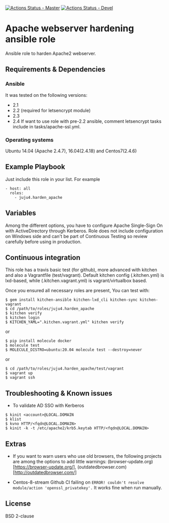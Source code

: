 [![Actions Status - Master](https://github.com/juju4/ansible-harden-apache/workflows/AnsibleCI/badge.svg)](https://github.com/juju4/ansible-harden-apache/actions?query=branch%3Amaster)
[![Actions Status - Devel](https://github.com/juju4/ansible-harden-apache/workflows/AnsibleCI/badge.svg?branch=devel)](https://github.com/juju4/ansible-harden-apache/actions?query=branch%3Adevel)

# Apache webserver hardening ansible role

Ansible role to harden Apache2 webserver.

## Requirements & Dependencies

### Ansible
It was tested on the following versions:
 * 2.1
 * 2.2 (required for letsencrypt module)
 * 2.3
 * 2.4
If want to use role with pre-2.2 ansible, comment letsencrypt tasks include in tasks/apache-ssl.yml.

### Operating systems

Ubuntu 14.04 (Apache 2.4.7), 16.04(2.4.18) and Centos7(2.4.6)

## Example Playbook

Just include this role in your list.
For example

```
- host: all
  roles:
    - juju4.harden_apache
```

## Variables

Among the different options, you have to configure Apache Single-Sign On with ActiveDirectory through Kerberos.
Role does not include configuration on Windows side and can't be part of Continuous Testing so review carefully before using in production.

## Continuous integration

This role has a travis basic test (for github), more advanced with kitchen and also a Vagrantfile (test/vagrant).
Default kitchen config (.kitchen.yml) is lxd-based, while (.kitchen.vagrant.yml) is vagrant/virtualbox based.

Once you ensured all necessary roles are present, You can test with:
```
$ gem install kitchen-ansible kitchen-lxd_cli kitchen-sync kitchen-vagrant
$ cd /path/to/roles/juju4.harden_apache
$ kitchen verify
$ kitchen login
$ KITCHEN_YAML=".kitchen.vagrant.yml" kitchen verify
```
or
```
$ pip install molecule docker
$ molecule test
$ MOLECULE_DISTRO=ubuntu:20.04 molecule test --destroy=never
```
or
```
$ cd /path/to/roles/juju4.harden_apache/test/vagrant
$ vagrant up
$ vagrant ssh
```

## Troubleshooting & Known issues

* To validate AD SSO with Kerberos
```
$ kinit <account>@LOCAL.DOMAIN
$ klist
$ kvno HTTP/<fqdn@LOCAL.DOMAIN>
$ kinit -k -t /etc/apache2/krb5.keytab HTTP/<fqdn@LOCAL.DOMAIN>
```

## Extras

* If you want to warn users who use old browsers, the following projects are among the options to add little warnings: (browser-update.org)[https://browser-update.org/], (outdatedbrowser.com)[http://outdatedbrowser.com/]

* Centos-8-stream Github CI failing on `ERROR! couldn't resolve module/action 'openssl_privatekey'.`
It works fine when run manually.

## License

BSD 2-clause
